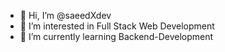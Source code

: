 - 👋 Hi, I’m @saeedXdev
- 👀 I’m interested in Full Stack Web Development
- 🌱 I’m currently learning Backend-Development


<!---
saeedXdev/saeedXdev is a ✨ special ✨ repository because its `README.md` (this file) appears on your GitHub profile.
You can click the Preview link to take a look at your changes.
--->
